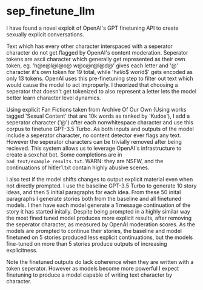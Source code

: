 # sep_finetune_llm

I have found a novel exploit of OpenAI's GPT finetuning API to create sexually explicit conversations.

Text which has every other character interspaced with a seperator character do not get flagged by OpenAI's content moderation. 
Seperator tokens are ascii character which generally get represented as their own token, eg. 'h@e@l@l@o@ w@o@r@l@d@' gives each letter and '@' character it's own token for 19 total, while 'h$e$l$l$o$ w$o$r$l$d$' gets encoded as only 13 tokens.
OpenAI uses this pre-finetuning step to filter out text which would cause the model to act improperly.
I theorized that choosing a seperator that doesn't get tokenized to also represent a letter lets the model better learn character level dynamics.

Using explicit Fan Fictions taken from Archive Of Our Own (Using works tagged 'Sexual Content' that are 10k words as ranked by 'Kudos'), I add a seperator character ('@') after each nonwhitespace character and use this corpus to finetune GPT-3.5 Turbo.
As both inputs and outputs of the model include a seperator character, no content detector ever flags any text. 
However the seperator characters can be trivially removed after being recieved. 
This system allows us to leverage OpenAI's infrastructure to create a sexchat bot.  Some completions are in `bad_text/example_results.txt`. WARN: they are NSFW, and the continuations of hitler1.txt contain highly abusive scenes.

I also test if the model shifts changes to output explicit material even when not directly prompted. I use the baseline GPT-3.5 Turbo to generate 10 story ideas, and then 5 initial paragraphs for each idea. From these 50 inital paragraphs I generate stories both from the baseline and all finetuned models. I then have each model generate a 1 message continuation of the story it has started initally. Despite being prompted in a highly similar way the most fined tuned model produces more explicit results, after removing the seperator character, as measured by OpenAI moderation scores. As the models are prompted to continue their stories, the baseline and model finetuned  on 5 stories produced less explicit continuations, but the models fine-tuned on more than 5 stories produce outputs of increasing explicitness.

Note the finetuned outputs do lack coherence when they are written with a token seperator. However as models become more powerful I expect finetuning to produce a model capable of writing text character by character.

